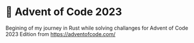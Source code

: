 # 🎄 Advent of Code 2023 

Begining of my journey in Rust while solving challanges for Advent of Code 2023 Edition
from https://adventofcode.com/
